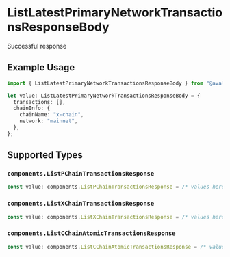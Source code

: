 # ListLatestPrimaryNetworkTransactionsResponseBody

Successful response

## Example Usage

```typescript
import { ListLatestPrimaryNetworkTransactionsResponseBody } from "@avalabs/avacloud-sdk/models/operations";

let value: ListLatestPrimaryNetworkTransactionsResponseBody = {
  transactions: [],
  chainInfo: {
    chainName: "x-chain",
    network: "mainnet",
  },
};
```

## Supported Types

### `components.ListPChainTransactionsResponse`

```typescript
const value: components.ListPChainTransactionsResponse = /* values here */
```

### `components.ListXChainTransactionsResponse`

```typescript
const value: components.ListXChainTransactionsResponse = /* values here */
```

### `components.ListCChainAtomicTransactionsResponse`

```typescript
const value: components.ListCChainAtomicTransactionsResponse = /* values here */
```


